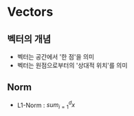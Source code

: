 # Vectors


## 벡터의 개념
- 벡터는 공간에서 '한 점'을 의미
- 벡터는 원점으로부터의 '상대적 위치'를 의미

## Norm
- L1-Norm : ${sum}_{i=1}^{d}x$
